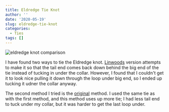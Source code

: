 ```yaml
---
title: Eldredge Tie Knot
author: ''
date: '2020-05-19'
slug: eldredge-tie-knot
categories:
  - Ties
tags: []
---
```


<!--- <img src="/post/eldredge-tie-knot_files/eldredge_comparison.jpg", alt="eldredge knot comparison", width="75%"> --->
![eldredge knot comparison](/post/eldredge-tie-knot_files/eldredge_comparison.jpg)

I have found two ways to tie the Eldredge knot. [Linwoods](https://www.youtube.com/watch?v=FXyWSAmwVZ4) version attempts to make it so that the tail end comes back down behind the big end of the tie instead of tucking in under the collar. However, I found that I couldn't get it to look nice pulling it down through the loop under big end, so I ended up tucking it udner the collar anyway.

The second method I tried is the [original](https://www.youtube.com/watch?v=FukqiewJuPw) method. I used the same tie as with the first method, and this method uses up more tie; I had less tail end to tuck under my collar, but it was harder to get the last loop under.
